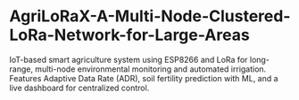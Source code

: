 # AgriLoRaX-A-Multi-Node-Clustered-LoRa-Network-for-Large-Areas
IoT-based smart agriculture system using ESP8266 and LoRa for long-range, multi-node environmental monitoring and automated irrigation. Features Adaptive Data Rate (ADR), soil fertility prediction with ML, and a live dashboard for centralized control.

